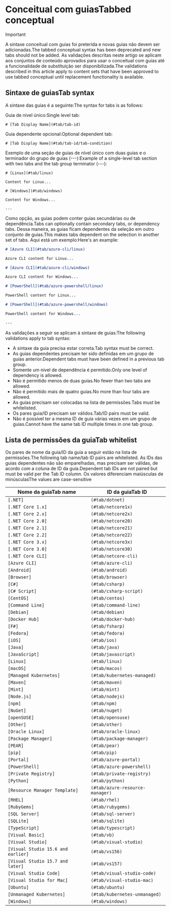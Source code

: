 # <a name="tabbed-conceptual"></a><span data-ttu-id="16308-101">Conceitual com guias</span><span class="sxs-lookup"><span data-stu-id="16308-101">Tabbed conceptual</span></span>

> [!IMPORTANT]
> <span data-ttu-id="16308-102">A sintaxe conceitual com guias foi preterida e novas guias não devem ser adicionadas.</span><span class="sxs-lookup"><span data-stu-id="16308-102">The tabbed conceptual syntax has been deprecated and new tabs should not be added.</span></span> <span data-ttu-id="16308-103">As validações descritas neste artigo se aplicam aos conjuntos de conteúdo aprovados para usar o conceitual com guias até a funcionalidade de substituição ser disponibilizada.</span><span class="sxs-lookup"><span data-stu-id="16308-103">The validations described in this article apply to content sets that have been approved to use tabbed conceptual until replacement functionality is available.</span></span>

## <a name="tab-syntax"></a><span data-ttu-id="16308-104">Sintaxe de guias</span><span class="sxs-lookup"><span data-stu-id="16308-104">Tab syntax</span></span>

<span data-ttu-id="16308-105">A sintaxe das guias é a seguinte:</span><span class="sxs-lookup"><span data-stu-id="16308-105">The syntax for tabs is as follows:</span></span>

<span data-ttu-id="16308-106">Guia de nível único:</span><span class="sxs-lookup"><span data-stu-id="16308-106">Single level tab:</span></span>

`# [Tab Display Name](#tab/tab-id)`

<span data-ttu-id="16308-107">Guia dependente opcional:</span><span class="sxs-lookup"><span data-stu-id="16308-107">Optional dependent tab:</span></span>

`# [Tab Display Name](#tab/tab-id/tab-condition)`

<span data-ttu-id="16308-108">Exemplo de uma seção de guias de nível único com duas guias e o terminador do grupo de guias (---):</span><span class="sxs-lookup"><span data-stu-id="16308-108">Example of a single-level tab section with two tabs and the tab group terminator (---):</span></span>

```
# [Linux](#tab/linux)

Content for Linux...

# [Windows](#tab/windows)

Content for Windows...

---
```

<span data-ttu-id="16308-109">Como opção, as guias podem conter guias secundárias ou de dependência.</span><span class="sxs-lookup"><span data-stu-id="16308-109">Tabs can optionally contain secondary tabs, or dependency tabs.</span></span> <span data-ttu-id="16308-110">Dessa maneira, as guias ficam dependentes da seleção em outro conjunto de guias.</span><span class="sxs-lookup"><span data-stu-id="16308-110">This makes tabs dependent on the selection in another set of tabs.</span></span> <span data-ttu-id="16308-111">Aqui está um exemplo:</span><span class="sxs-lookup"><span data-stu-id="16308-111">Here's an example:</span></span>

```markdown
# [Azure CLI](#tab/azure-cli/linux)

Azure CLI content for Linux...

# [Azure CLI](#tab/azure-cli/windows)

Azure CLI content for Windows...

# [PowerShell](#tab/azure-powershell/linux)

PowerShell content for Linux...

# [PowerShell](#tab/azure-powershell/windows)

PowerShell content for Windows...

---
```

<span data-ttu-id="16308-112">As validações a seguir se aplicam à sintaxe de guias:</span><span class="sxs-lookup"><span data-stu-id="16308-112">The following validations apply to tab syntax:</span></span>

- <span data-ttu-id="16308-113">A sintaxe da guia precisa estar correta.</span><span class="sxs-lookup"><span data-stu-id="16308-113">Tab syntax must be correct.</span></span>
- <span data-ttu-id="16308-114">As guias dependentes precisam ter sido definidas em um grupo de guias anterior.</span><span class="sxs-lookup"><span data-stu-id="16308-114">Dependent tabs must have been defined in a previous tab group.</span></span>
- <span data-ttu-id="16308-115">Somente um nível de dependência é permitido.</span><span class="sxs-lookup"><span data-stu-id="16308-115">Only one level of dependency is allowed.</span></span>
- <span data-ttu-id="16308-116">Não é permitido menos de duas guias.</span><span class="sxs-lookup"><span data-stu-id="16308-116">No fewer than two tabs are allowed.</span></span>
- <span data-ttu-id="16308-117">Não é permitido mais de quatro guias.</span><span class="sxs-lookup"><span data-stu-id="16308-117">No more than four tabs are allowed.</span></span>
- <span data-ttu-id="16308-118">As guias precisam ser colocadas na lista de permissões.</span><span class="sxs-lookup"><span data-stu-id="16308-118">Tabs must be whitelisted.</span></span>
- <span data-ttu-id="16308-119">Os pares guia/ID precisam ser válidos.</span><span class="sxs-lookup"><span data-stu-id="16308-119">Tab/ID pairs must be valid.</span></span>
- <span data-ttu-id="16308-120">Não é possível ter a mesma ID de guia várias vezes em um grupo de guias.</span><span class="sxs-lookup"><span data-stu-id="16308-120">Cannot have the same tab ID multiple times in one tab group.</span></span>

## <a name="tab-whitelist"></a><span data-ttu-id="16308-121">Lista de permissões da guia</span><span class="sxs-lookup"><span data-stu-id="16308-121">Tab whitelist</span></span>

<span data-ttu-id="16308-122">Os pares de nome da guia/ID da guia a seguir estão na lista de permissões.</span><span class="sxs-lookup"><span data-stu-id="16308-122">The following tab name/tab ID pairs are whitelisted.</span></span> <span data-ttu-id="16308-123">As IDs das guias dependentes não são emparelhadas, mas precisam ser válidas, de acordo com a coluna de ID da guia.</span><span class="sxs-lookup"><span data-stu-id="16308-123">Dependent tab IDs are not paired but must be valid per the Tab ID column.</span></span> <span data-ttu-id="16308-124">Os valores diferenciam maiúsculas de minúsculas</span><span class="sxs-lookup"><span data-stu-id="16308-124">The values are case-sensitive</span></span>

|<span data-ttu-id="16308-125">Nome da guia</span><span class="sxs-lookup"><span data-stu-id="16308-125">Tab name</span></span>              |<span data-ttu-id="16308-126">ID da guia</span><span class="sxs-lookup"><span data-stu-id="16308-126">Tab ID</span></span>            |
|----------------------|------------------|
|`[.NET]`              |`(#tab/dotnet)`   |
|`[.NET Core 1.x]`     |`(#tab/netcore1x)`|
|`[.NET Core 2.x]`     |`(#tab/netcore2x)`|
|`[.NET Core 2.0]`     |`(#tab/netcore20)`|
|`[.NET Core 2.1]`     |`(#tab/netcore21)`|
|`[.NET Core 2.2]`     |`(#tab/netcore22)`|
|`[.NET Core 3.x]`     |`(#tab/netcore3x)`|
|`[.NET Core 3.0]`     |`(#tab/netcore30)`|
|`[.NET Core CLI]`     |`(#tab/netcore-cli)`|
|`[Azure CLI]`         |`(#tab/azure-cli)`|
|`[Android]`           |`(#tab/android)`  |
|`[Browser]`           |`(#tab/browser)`  |
|`[C#]`                |`(#tab/csharp)`   |
|`[C# Script]`         |`(#tab/csharp-script)`|
|`[CentOS]`            |`(#tab/centos)`|
|`[Command Line]`      |`(#tab/command-line)`|
|`[Debian]`            |`(#tab/debian)`|
|`[Docker Hub]`        |`(#tab/docker-hub)`|
|`[F#]`                |`(#tab/fsharp)`|
|`[Fedora]`            |`(#tab/fedora)`|
|`[iOS]`               |`(#tab/ios)`      |
|`[Java]`              |`(#tab/java)`|
|`[JavaScript]`        |`(#tab/javascript)`|
|`[Linux]`             |`(#tab/linux)`    |
|`[macOS]`             |`(#tab/macos)`    |
|`[Managed Kubernetes]`|`(#tab/kubernetes-managed)`|
|`[Maven]`             |`(#tab/maven)`|
|`[Mint]`              |`(#tab/mint)`|
|`[Node.js]`           |`(#tab/nodejs)`|
|`[npm]`               |`(#tab/npm)` |
|`[NuGet]`             |`(#tab/nuget)`|
|`[openSUSE]`          |`(#tab/opensuse)`|
|`[Other]`             |`(#tab/other)` |
|`[Oracle Linux]`      |`(#tab/oracle-linux)`|
|`[Package Manager]`   |`(#tab/package-manager)` |
|`[PEAR]`              |`(#tab/pear)`|
|`[pip]`               |`(#tab/pip)`|
|`[Portal]`            |`(#tab/azure-portal)`    |
|`[PowerShell]`        |`(#tab/azure-powershell)`|
|`[Private Registry]`  |`(#tab/private-registry)`|
|`[Python]`            |`(#tab/python)`|
|`[Resource Manager Template]`|`(#tab/azure-resource-manager)`|
|`[RHEL]`              |`(#tab/rhel)`|
|`[RubyGems]`          |`(#tab/rubygems)`|
|`[SQL Server]`        |`(#tab/sql-server)`|
|`[SQLite]`            |`(#tab/sqlite)`|
|`[TypeScript]`        |`(#tab/typescript)`|
|`[Visual Basic]`      |`(#tab/vb)` |
|`[Visual Studio]`     |`(#tab/visual-studio)`|
|`[Visual Studio 15.6 and earlier]`|`(#tab/vs156)`|
|`[Visual Studio 15.7 and later]`  |`(#tab/vs157)`|
|`[Visual Studio Code]`            |`(#tab/visual-studio-code)`|
|`[Visual Studio for Mac]`         |`(#tab/visual-studio-mac)`|
|`[Ubuntu]`                        |`(#tab/ubuntu)`|
|`[Unmanaged Kubernetes]`          |`(#tab/kubernetes-unmanaged)`|
|`[Windows]`   |`(#tab/windows)`   |